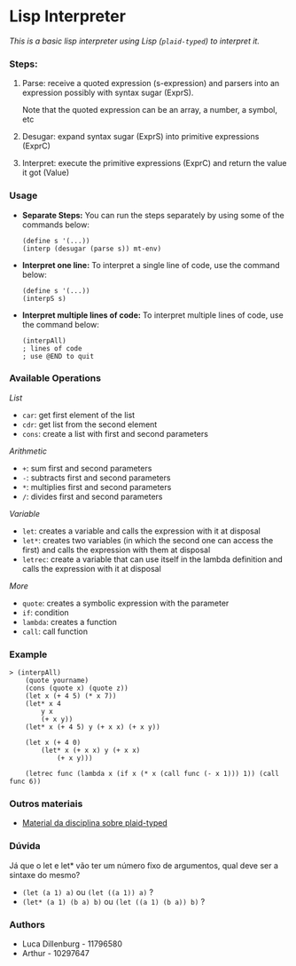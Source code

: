 # Lisp Interpreter
*This is a basic lisp interpreter using Lisp (```plaid-typed```) to interpret it.*

### Steps:
1. Parse: receive a quoted expression (s-expression) and parsers into an expression possibly with syntax sugar (ExprS).

    Note that the quoted expression can be an array, a number, a symbol, etc

2. Desugar: expand syntax sugar (ExprS) into primitive expressions (ExprC)

3. Interpret: execute the primitive expressions (ExprC) and return the value it got (Value)

### Usage
- **Separate Steps:** You can run the steps separately by using some of the commands below:
    ```
    (define s '(...))
    (interp (desugar (parse s)) mt-env)
    ```

- **Interpret one line:** To interpret a single line of code, use the command below:
    ```
    (define s '(...))
    (interpS s)
    ```

- **Interpret multiple lines of code:** To interpret multiple lines of code, use the command below:
    ```
    (interpAll)
    ; lines of code
    ; use @END to quit
    ```

### Available Operations
*List*
- ```car```: get first element of the list
- ```cdr```: get list from the second element
- ```cons```: create a list with first and second parameters

*Arithmetic*
- ```+```: sum first and second parameters
- ```-```: subtracts first and second parameters
- ```*```: multiplies first and second parameters
- ```/```: divides first and second parameters

*Variable*
- ```let```: creates a variable and calls the expression with it at disposal
- ```let*```: creates two variables (in which the second one can access the first) and calls the expression with them at disposal
- ```letrec```: create a variable that can use itself in the lambda definition and calls the expression with it at disposal

*More*
- ```quote```: creates a symbolic expression with the parameter
- ```if```: condition
- ```lambda```: creates a function
- ```call```: call function

### Example
```
> (interpAll)
    (quote yourname)
    (cons (quote x) (quote z))
    (let x (+ 4 5) (* x 7))
    (let* x 4
        y x
        (+ x y))
    (let* x (+ 4 5) y (+ x x) (+ x y))

    (let x (+ 4 0)
        (let* x (+ x x) y (+ x x)
            (+ x y)))

    (letrec func (lambda x (if x (* x (call func (- x 1))) 1)) (call func 6))
```

### Outros materiais
- [Material da disciplina sobre plaid-typed](https://edisciplinas.usp.br/pluginfile.php/6450238/mod_resource/content/4/Gubi-Plai_Typed.pdf)

### Dúvida
Já que o let e let* vão ter um número fixo de argumentos, qual deve ser a sintaxe do mesmo?
- ```(let (a 1) a)``` ou ```(let ((a 1)) a)``` ?
- ```(let* (a 1) (b a) b)``` ou ```(let ((a 1) (b a)) b)``` ?

### Authors
- Luca Dillenburg - 11796580
- Arthur - 10297647
